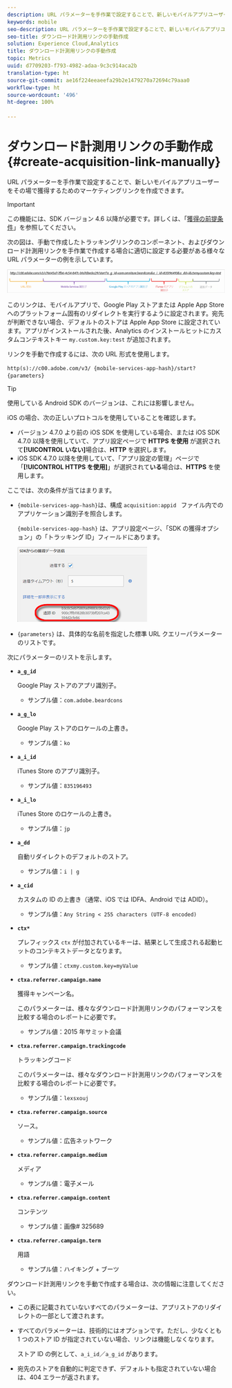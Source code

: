 ```yaml
---
description: URL パラメーターを手作業で設定することで、新しいモバイルアプリユーザーをその場で獲得するためのマーケティングリンクを作成できます。
keywords: mobile
seo-description: URL パラメーターを手作業で設定することで、新しいモバイルアプリユーザーをその場で獲得するためのマーケティングリンクを作成できます。
seo-title: ダウンロード計測用リンクの手動作成
solution: Experience Cloud,Analytics
title: ダウンロード計測用リンクの手動作成
topic: Metrics
uuid: d7709203-f793-4982-adaa-9c3c914aca2b
translation-type: ht
source-git-commit: ae16f224eeaeefa29b2e1479270a72694c79aaa0
workflow-type: ht
source-wordcount: '496'
ht-degree: 100%

---
```



# ダウンロード計測用リンクの手動作成 {#create-acquisition-link-manually}

URL パラメーターを手作業で設定することで、新しいモバイルアプリユーザーをその場で獲得するためのマーケティングリンクを作成できます。

>[!IMPORTANT]
>
>この機能には、SDK バージョン 4.6 以降が必要です。詳しくは、「[獲得の前提条件](/help/using/acquisition-main/c-acquisition-prerequisites.md)」を参照してください。

次の図は、手動で作成したトラッキングリンクのコンポーネント、およびダウンロード計測用リンクを手作業で作成する場合に適切に設定する必要がある様々な URL パラメーターの例を示しています。

![](assets/acquisition_url.png)

このリンクは、モバイルアプリで、Google Play ストアまたは Apple App Store へのプラットフォーム固有のリダイレクトを実行するように設定されます。宛先が判断できない場合、デフォルトのストアは Apple App Store に設定されています。アプリがインストールされた後、Analytics のインストールヒットにカスタムコンテキストキー `my.custom.key:test` が追加されます。

リンクを手動で作成するには、次の URL 形式を使用します。

`http(s)://c00.adobe.com/v3/ {mobile-services-app-hash}/start? {parameters}`

>[!TIP]
>
>使用している Android SDK のバージョンは、これには影響しません。

iOS の場合、次の正しいプロトコルを使用していることを確認します。

* バージョン 4.7.0 より前の iOS SDK を使用している場合、または iOS SDK 4.7.0 以降を使用していて、アプリ設定ページで **HTTPS を使用** が選択されて&#x200B;**[!UICONTROL いない]**&#x200B;場合は、**HTTP** を選択します。
* iOS SDK 4.7.0 以降を使用していて、「アプリ設定の管理」ページで「**[!UICONTROL HTTPS を使用]**」が選択されて&#x200B;**いる**&#x200B;場合は、**HTTPS** を使用します。

ここでは、次の条件が当てはまります。

* `{mobile-services-app-hash}`は、構成 `acquisition:appid ` ファイル内でのアプリケーション識別子を照合します。

   `{mobile-services-app-hash}` は、アプリ設定ページ、「SDK の獲得オプション」の「トラッキング ID」フィールドにあります。

   ![](assets/tracking-id.png)

* `{parameters}` は、具体的な名前を指定した標準 URL クエリーパラメーターのリストです。

次にパラメーターのリストを示します。

* **`a_g_id`**

   Google Play ストアのアプリ識別子。

   * サンプル値：`com.adobe.beardcons`

* **`a_g_lo`**

   Google Play ストアのロケールの上書き。

   * サンプル値：`ko`

* **`a_i_id`**

   iTunes Store のアプリ識別子。

   * サンプル値：`835196493`

* **`a_i_lo`**

   iTunes Store のロケールの上書き。

   * サンプル値：`jp`

* **`a_dd`**

   自動リダイレクトのデフォルトのストア。

   * サンプル値：`i | g`

* **`a_cid`**

   カスタムの ID の上書き（通常、iOS では IDFA、Android では ADID）。

   * サンプル値：`Any String < 255 characters (UTF-8 encoded)`

* **`ctx*`**

   プレフィックス `ctx` が付加されているキーは、結果として生成される起動ヒットのコンテキストデータとなります。

   * サンプル値：`ctxmy.custom.key=myValue`

* **`ctxa.referrer.campaign.name`**

   獲得キャンペーン名。

   このパラメーターは、様々なダウンロード計測用リンクのパフォーマンスを比較する場合のレポートに必要です。

   * サンプル値：2015 年サミット会議

* **`ctxa.referrer.campaign.trackingcode`**

   トラッキングコード

   このパラメーターは、様々なダウンロード計測用リンクのパフォーマンスを比較する場合のレポートに必要です。

   * サンプル値：`lexsxouj`

* **`ctxa.referrer.campaign.source`**

   ソース。

   * サンプル値：広告ネットワーク

* **`ctxa.referrer.campaign.medium`**

   メディア

   * サンプル値：電子メール

* **`ctxa.referrer.campaign.content`**

   コンテンツ

   * サンプル値：画像# 325689

* **`ctxa.referrer.campaign.term`**

   用語

   * サンプル値：ハイキング + ブーツ


ダウンロード計測用リンクを手動で作成する場合は、次の情報に注意してください。

* この表に記載されていないすべてのパラメーターは、アプリストアのリダイレクトの一部として渡されます。
* すべてのパラメーターは、技術的にはオプションです。ただし、少なくとも 1 つのストア ID が指定されていない場合、リンクは機能しなくなります。

   ストア ID の例として、`a_i_id`／`a_g_id` があります。

* 宛先のストアを自動的に判定できず、デフォルトも指定されていない場合は、404 エラーが返されます。

